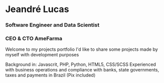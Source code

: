 # Jeandré Lucas
### Software Engineer and Data Scientist
### CEO & CTO AmeFarma

Welcome to my projects portfolio
I'd like to share some projects made by myself with development purposes

Background in: Javascrit, PHP, Python, HTML5, CSS/SCSS
Experienced with business operations and compliance with banks, state governments, taxes and payments in Brazil (Pix included)
